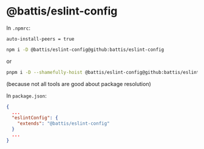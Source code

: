 # @battis/eslint-config

In `.npmrc`:

```
auto-install-peers = true
```

```bash
npm i -D @battis/eslint-config@github:battis/eslint-config
```
or 
```bash
pnpm i -D --shamefully-hoist @battis/eslint-config@github:battis/eslint-config
```
(because not all tools are good about package resolution)

In `package.json`:

```json
{
  ...
  "eslintConfig": {
    "extends": "@battis/eslint-config"
  }
  ...
}
```
